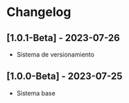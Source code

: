 # Changelog
## [1.0.1-Beta] - 2023-07-26
- Sistema de versionamiento
## [1.0.0-Beta] - 2023-07-25
- Sistema base